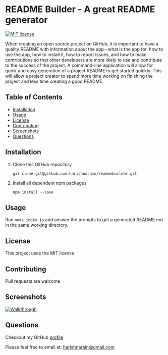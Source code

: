 # README Builder - A great README generator
[![MIT license](https://img.shields.io/badge/License-MIT-blue.svg)](https://opensource.org/licenses/MIT)

When creating an open source project on GitHub, it is important to have a quality README with information about the app--what is the app for, how to use the app, how to install it, how to report issues, and how to make contributions so that other developers are more likely to use and contribute to the success of the project. A command-line application will allow for quick and easy generation of a project README to get started quickly. This will allow a project creator to spend more time working on finishing the project and less time creating a good README.

## Table of Contents
* [Installation](#installation)
* [Usage](#usage)
* [License](#license)
* [Contributing](#contributing)
* [Screenshots](#screenshots)
* [Questions](#questions)

## Installation
1. Clone this GitHub repository

   ```
   git clone git@github.com:harishnarain/readmebuilder.git
   ```

2. Install all dependent npm packages

   ```
   npm install --save
   ```


## Usage
Run `node index.js` and answer the prompts to get a generated README.md in the same working directory.
## License
This project uses the MIT license
## Contributing
Pull requests are welcome
## Screenshots
[![Walkthrough](http://img.youtube.com/vi/ePTeDA3_9Gc/3.jpg)](https://www.youtube.com/watch?v=ePTeDA3_9Gc)


## Questions
Checkout my GitHub [profile](https://github.com/harishnarain)

Please feel free to email at: <harishnarain@gmail.com>

